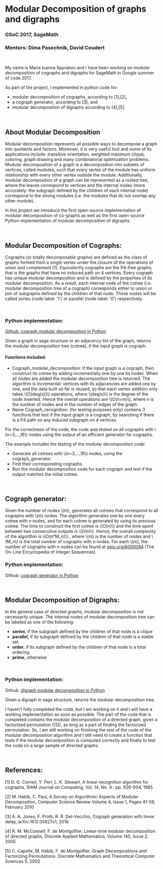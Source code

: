 <head>
    <script type="text/javascript"
            src="https://cdn.mathjax.org/mathjax/latest/MathJax.js?config=TeX-AMS-MML_HTMLorMML">
    </script>
</head>

# Modular Decomposition of graphs and digraphs

### GSoC 2017,  SageMath

### Mentors: Dima Pasechnik, David Coudert

<br>

My name is Maria Ioanna Spyrakou and I have been working on modular decomposition of cographs and digraphs for SageMath in Google summer of code 2017. 

As part of the project, I implemented in python code for:
<ul> 
  <li> modular decomposition of cographs, according to [1],[2],  </li>
  <li> a cograph generator, according to [3], and </li>
  <li>modular decomposition of digraphs according to [4],[5]. </li>
</ul>  
     
<br>     
     
## About Modular Decomposition
Modular decomposition represents all possible ways to decompose a graph into quotients and factors. Moreover, it is very useful tool and some of its applications include: transitive orientation, weighted maximum clique, coloring, graph drawing and many combinatorial optimization problems. Modular decomposition of a graph is a decomposition into subsets of vertices, called modules, such that every vertex of the module has uniform relationship with every other vertex outside the module. Additionally, modular decomposition of a graph can be represented as a rooted tree, where the leaves correspond to vertices and the internal nodes (more accurately: the subgraph defined by the children of each internal node) correspond to the strong modules (i.e. the modules that do not overlap any other module).  

In this project we introduce the first open-source implementation of modular decomposition of co-graphs as well as the first open-source Python implementation of modular decomposition of digraphs. 

<br>

## Modular Decomposition of Cographs:

Cographs (or totally decomposable graphs) are defined as the class of graphs formed from a single vertex under the closure of the operations of union and complement [1]. Equivalently cographs are the P4-free graphs, that is the graphs that have no induced path on 4 vertices. 
Every cograph has unique modular decomposition and  is defined by the properties of its modular decomposition. As a result, each internal node of the cotree (i.e. modular decomposition tree of a cograph) corresponds either to union or join of subgraphs defined by the children of that node. Those nodes will be called series (node label: '1') or parallel (node label: '0') respectively. 

<br>

### Python implementation:

[Github: cograph modular decomposition in Python](https://github.com/MariannaSpyrakou/Cograph_Modular_Decomposition)   


Given a graph in sage structure or an adjacency list of the graph, returns the modular decomposition tree (cotree), if the input graph is cograph. 

#### Functions included:

   * Cograph_modular_decomposition: if the input graph is a cograph, then construct its cotree by adding incrementally one by one its nodes. When all nodes are added the modular decomposition tree is returned. The algorithm is incremental: vertices with its adjacencies are added one by one, and the data built so far is reused, so that each vertex addition only takes \\(O(deg(x))\\) operations, where \\(deg(x)\\) is the degree of the node inserted. Hence the overall operations are \\(O(n+m)\\), where n is the number of nodes and m the number of edges of the graph. 
   * Naive Cograph_recognition: (for testing purposes only) contains 3 functions that test if the input graph is a cograph, by searching if there is a P4 path on any induced subgraph on 4 vertices.


For the correctness of the code, the code was tested on all cographs with  \\(n=3,...,16\\) nodes using the output of an efficient generator for cographs.


The example includes the testing of the modular decomposition code: 

   * Generate all cotrees with  \\(n=3,...,16\\) nodes, using the cograph_generator.
   * Find their corresponding cographs.
   * Run the modular decomposition code for each cograph and test if the output matches the initial cotree. 


<br>

## Cograph generator:
Given the number of nodes \\(n\\), generates all cotrees that correspond to all cographs with \\(n\\) nodes. The algorithm generates one by one every cotree with n nodes, and for each cotree is generated by using its previous cotree. The time to construct the first cotree is \\(O(n)\\) and the time spent between two consecutive outputs is \\(O(n)\\). Hence, the overall complexity of the algorithm is \\(O(n*M_n)\\) , where \\(n\\) is the number of nodes and \\(M_n\\) is the total number of cographs with n nodes.  For each \\(n\\), the number of cographs with n nodes can be found at [oeis.org/A000084](https://oeis.org/A000084) (The On-Line Encyclopedia of Integer Sequences).


### Python implementation:
Github: [cograph generator in Python](https://github.com/MariannaSpyrakou/Cograph_generator)



<br>

## Modular Decomposition of Digraphs: 

In the general case of directed graphs, modular decomposition is not necessarily unique. The internal nodes of modular decomposition tree can be labeled as one of the following: 

   * __series__, if the subgraph defined by the children of that node is a clique 
   * __parallel__, if its subgraph defined by the children of that node  is a stable set 
   * __order__, if its subgraph defined by the children of that node is a total ordering 
   * __prime__, otherwise 


<br>

### Python implementation:
Github: [digraph modular decomposition in Python](https://github.com/MariannaSpyrakou/Digraphs_modular_decomposition)


Given a digraph in sage structure, returns the modular decomposition tree.

I haven’t fully completed the code, but I am working on it and I will have a working implementation as soon as possible. The part of the code that is completed contains the modular decomposition of a directed graph, given a factorized permutation ([5]), as long as a part of finding the factorized permutation. So, I am still working on finishing the rest of the code of the modular decomposition algorithm and I still need to create a function that tests if the modular decomposition is computed correctly and finally to test the code on a large sample of directed graphs. 

<br>

## References:

[1] D. G. Corneil, Y. Perl, L. K. Stewart, A linear recognition algorithm for cographs, SIAM Journal on Computing, Vol. 14, No. 4 : pp. 926-934, 1985

[2] M. Habib, C. Paul, A Survey on Algorithmic Aspects of
Modular Decomposition, Computer Science Review Volume 4, Issue 1, Pages 41-59, February 2010

[3] Á. A. Jones, F. Protti, R. R. Del-Vecchio, Cograph generation with linear delay, arXiv:1612.05827v1, 2016

[4] R. M. McConnell, F. de Montgolfier. Linear-time modular decomposition of directed graphs, Discrete Applied Mathematics, Volume 145, Issue 2, 2005

[5] C. Capelle, M. Habib, F. de Montgolfier. Graph Decompositions and Factorizing Permutations. Discrete Mathematics and Theoretical Computer Sciences 5, 2002
